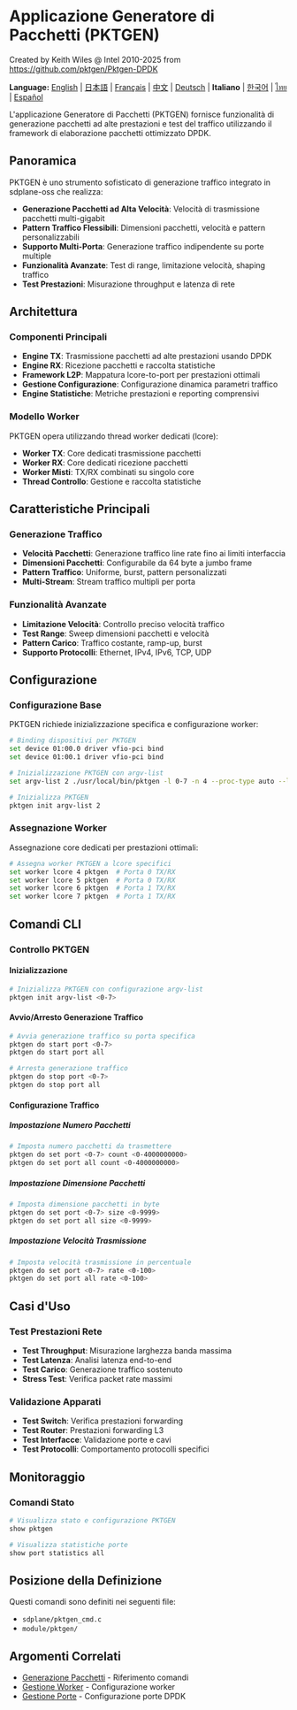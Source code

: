 # Applicazione Generatore di Pacchetti (PKTGEN)

Created by Keith Wiles @ Intel 2010-2025 from https://github.com/pktgen/Pktgen-DPDK

**Language:** [English](../en/packet-generator-application.md) | [日本語](../ja/packet-generator-application.md) | [Français](../fr/packet-generator-application.md) | [中文](../zh/packet-generator-application.md) | [Deutsch](../de/packet-generator-application.md) | **Italiano** | [한국어](../ko/packet-generator-application.md) | [ไทย](../th/packet-generator-application.md) | [Español](../es/packet-generator-application.md)

L'applicazione Generatore di Pacchetti (PKTGEN) fornisce funzionalità di generazione pacchetti ad alte prestazioni e test del traffico utilizzando il framework di elaborazione pacchetti ottimizzato DPDK.

## Panoramica

PKTGEN è uno strumento sofisticato di generazione traffico integrato in sdplane-oss che realizza:
- **Generazione Pacchetti ad Alta Velocità**: Velocità di trasmissione pacchetti multi-gigabit
- **Pattern Traffico Flessibili**: Dimensioni pacchetti, velocità e pattern personalizzabili
- **Supporto Multi-Porta**: Generazione traffico indipendente su porte multiple
- **Funzionalità Avanzate**: Test di range, limitazione velocità, shaping traffico
- **Test Prestazioni**: Misurazione throughput e latenza di rete

## Architettura

### Componenti Principali
- **Engine TX**: Trasmissione pacchetti ad alte prestazioni usando DPDK
- **Engine RX**: Ricezione pacchetti e raccolta statistiche
- **Framework L2P**: Mappatura lcore-to-port per prestazioni ottimali
- **Gestione Configurazione**: Configurazione dinamica parametri traffico
- **Engine Statistiche**: Metriche prestazioni e reporting comprensivi

### Modello Worker
PKTGEN opera utilizzando thread worker dedicati (lcore):
- **Worker TX**: Core dedicati trasmissione pacchetti
- **Worker RX**: Core dedicati ricezione pacchetti
- **Worker Misti**: TX/RX combinati su singolo core
- **Thread Controllo**: Gestione e raccolta statistiche

## Caratteristiche Principali

### Generazione Traffico
- **Velocità Pacchetti**: Generazione traffico line rate fino ai limiti interfaccia
- **Dimensioni Pacchetti**: Configurabile da 64 byte a jumbo frame
- **Pattern Traffico**: Uniforme, burst, pattern personalizzati
- **Multi-Stream**: Stream traffico multipli per porta

### Funzionalità Avanzate
- **Limitazione Velocità**: Controllo preciso velocità traffico
- **Test Range**: Sweep dimensioni pacchetti e velocità
- **Pattern Carico**: Traffico costante, ramp-up, burst
- **Supporto Protocolli**: Ethernet, IPv4, IPv6, TCP, UDP

## Configurazione

### Configurazione Base
PKTGEN richiede inizializzazione specifica e configurazione worker:

```bash
# Binding dispositivi per PKTGEN
set device 01:00.0 driver vfio-pci bind
set device 01:00.1 driver vfio-pci bind

# Inizializzazione PKTGEN con argv-list
set argv-list 2 ./usr/local/bin/pktgen -l 0-7 -n 4 --proc-type auto --log-level 7 --file-prefix pg -- -v -T -P -l pktgen.log -m [4:5].0 -m [6:7].1 -f themes/black-yellow.theme

# Inizializza PKTGEN
pktgen init argv-list 2
```

### Assegnazione Worker
Assegnazione core dedicati per prestazioni ottimali:

```bash
# Assegna worker PKTGEN a lcore specifici
set worker lcore 4 pktgen  # Porta 0 TX/RX
set worker lcore 5 pktgen  # Porta 0 TX/RX
set worker lcore 6 pktgen  # Porta 1 TX/RX
set worker lcore 7 pktgen  # Porta 1 TX/RX
```

## Comandi CLI

### Controllo PKTGEN

#### Inizializzazione
```bash
# Inizializza PKTGEN con configurazione argv-list
pktgen init argv-list <0-7>
```

#### Avvio/Arresto Generazione Traffico
```bash
# Avvia generazione traffico su porta specifica
pktgen do start port <0-7>
pktgen do start port all

# Arresta generazione traffico
pktgen do stop port <0-7>
pktgen do stop port all
```

#### Configurazione Traffico

##### Impostazione Numero Pacchetti
```bash
# Imposta numero pacchetti da trasmettere
pktgen do set port <0-7> count <0-4000000000>
pktgen do set port all count <0-4000000000>
```

##### Impostazione Dimensione Pacchetti
```bash
# Imposta dimensione pacchetti in byte
pktgen do set port <0-7> size <0-9999>
pktgen do set port all size <0-9999>
```

##### Impostazione Velocità Trasmissione
```bash
# Imposta velocità trasmissione in percentuale
pktgen do set port <0-7> rate <0-100>
pktgen do set port all rate <0-100>
```

## Casi d'Uso

### Test Prestazioni Rete
- **Test Throughput**: Misurazione larghezza banda massima
- **Test Latenza**: Analisi latenza end-to-end
- **Test Carico**: Generazione traffico sostenuto
- **Stress Test**: Verifica packet rate massimi

### Validazione Apparati
- **Test Switch**: Verifica prestazioni forwarding
- **Test Router**: Prestazioni forwarding L3
- **Test Interfacce**: Validazione porte e cavi
- **Test Protocolli**: Comportamento protocolli specifici

## Monitoraggio

### Comandi Stato
```bash
# Visualizza stato e configurazione PKTGEN
show pktgen

# Visualizza statistiche porte
show port statistics all
```

## Posizione della Definizione

Questi comandi sono definiti nei seguenti file:
- `sdplane/pktgen_cmd.c`
- `module/pktgen/`

## Argomenti Correlati

- [Generazione Pacchetti](packet-generation.md) - Riferimento comandi
- [Gestione Worker](worker-lcore-thread-management.md) - Configurazione worker
- [Gestione Porte](port-management.md) - Configurazione porte DPDK
